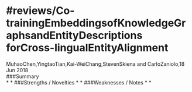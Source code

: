 #reviews/Co-trainingEmbeddingsofKnowledgeGraphsandEntityDescriptions forCross-lingualEntityAlignment<br>
===
MuhaoChen,YingtaoTian,Kai-WeiChang,StevenSkiena and CarloZaniolo,18 Jun 2018<br>
###Summary<br>
* 
* 
###Strengths / Novelties
* 
* 
###Weaknesses / Notes
* 
* 
